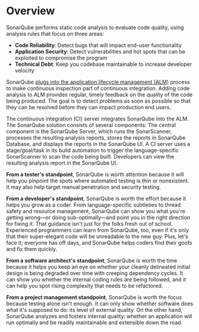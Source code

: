 # Overview

SonarQube performs static code analysis to evaluate code quality, using analysis rules that focus on three areas:

- **Code Reliability**: Detect bugs that will impact end-user functionality
- **Application Security**: Detect vulnerabilities and hot spots that can be exploited to compromise the program
- **Technical Debt**: Keep you codebase maintainable to increase developer velocity

SonarQube [plugs into the application lifecycle management (ALM)](https://docs.sonarqube.org/latest/) process to make continuous inspection part of continuous integration. Adding code analysis to ALM provides regular, timely feedback on the quality of the code being produced. The goal is to detect problems as soon as possible so that they can be resolved before they can impact production end users.

The continuous integration (CI) server integrates SonarQube into the ALM. The SonarQube solution consists of several components: The central component is the SonarQube Server, which runs the SonarScanner, processes the resulting analysis reports, stores the reports in SonarQube Database, and displays the reports in the SonarQube UI. A CI server uses a stage/goal/task in its build automation to trigger the language-specific SonarScanner to scan the code being built. Developers can view the resulting analysis report in the SonarQube UI.

**From a tester's standpoint**, SonarQube is worth attention because it will help you pinpoint the spots where automated testing is thin or nonexistent. It may also help target manual penetration and security testing.

**From a developer's standpoint**, SonarQube is worth the effort because it helps you grow as a coder. From language-specific subtleties to thread safety and resource management, SonarQube can show you what you're getting wrong—or doing sub-optimally—and point you in the right direction for fixing it. That guidance isn't just for the folks fresh out of school. Experienced programmers can learn from SonarQube, too, even if it's only that their super-elegant code will be unreadable to the new guy. Plus, let's face it; everyone has off days, and SonarQube helps coders find their goofs and fix them quickly.

**From a software architect's standpoint**, SonarQube is worth the time because it helps you keep an eye on whether your cleanly delineated initial design is being degraded over time with creeping dependency cycles. It can show you whether the internal coding rules are being followed, and it can help you spot rising complexity that needs to be refactored.

**From a project management standpoint**, SonarQube is worth the focus because testing alone isn't enough. It can only show whether software does what it's supposed to do: its level of external quality. On the other hand, SonarQube analyzes and fosters internal quality: whether an application will run optimally and be readily maintainable and extensible down the road.
